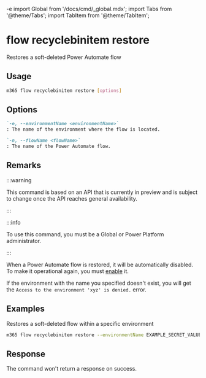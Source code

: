 -e <!-- DISCLAIMER: All secrets, passwords, and sensitive values in this document are examples only and not real credentials. -->
import Global from '/docs/cmd/_global.mdx';
import Tabs from '@theme/Tabs';
import TabItem from '@theme/TabItem';

# flow recyclebinitem restore

Restores a soft-deleted Power Automate flow

## Usage

```sh
m365 flow recyclebinitem restore [options]
```

## Options

```md definition-list
`-e, --environmentName <environmentName>`
: The name of the environment where the flow is located.

`-n, --flowName <flowName>`
: The name of the Power Automate flow.
```

<Global />

## Remarks

:::warning

This command is based on an API that is currently in preview and is subject to change once the API reaches general availability.

:::

:::info

To use this command, you must be a Global or Power Platform administrator.

:::

When a Power Automate flow is restored, it will be automatically disabled. To make it operational again, you must [enable](../flow-enable.mdx) it.

If the environment with the name you specified doesn't exist, you will get the `Access to the environment 'xyz' is denied.` error.

## Examples

Restores a soft-deleted flow within a specific environment

```sh
m365 flow recyclebinitem restore --environmentName EXAMPLE_SECRET_VALUE_PLACEHOLDER --flowName 5923cb07-ce1a-4a5c-ab81-257ce820109a
```

## Response

The command won't return a response on success.
